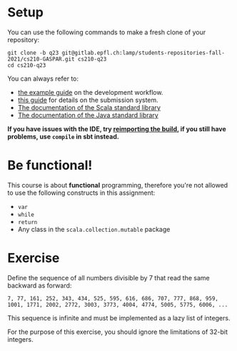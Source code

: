 # Setup

You can use the following commands to make a fresh clone of your repository:

```
git clone -b q23 git@gitlab.epfl.ch:lamp/students-repositories-fall-2021/cs210-GASPAR.git cs210-q23
cd cs210-q23
```

You can always refer to:
  * [the example guide](https://gitlab.epfl.ch/lamp/cs210/blob/master/labs/example-lab.md) on the development workflow.
  * [this guide](https://gitlab.epfl.ch/lamp/cs210/blob/master/labs/grading-and-submission.md) for details on the submission system.
  * [The documentation of the Scala standard library](https://www.scala-lang.org/files/archive/api/2.13.3)
  * [The documentation of the Java standard
    library](https://docs.oracle.com/en/java/javase/15/docs/api/index.html)

**If you have issues with the IDE, try [reimporting the build](https://gitlab.epfl.ch/lamp/cs210/-/blob/master/labs/example-lab.md#ide-features-like-type-on-hover-or-go-to-definition-do-not-work), if you still have problems, use `compile` in sbt instead.**

# Be functional!

This course is about **functional** programming, therefore you're not allowed to use the following
constructs in this assignment:
- `var`
- `while`
- `return`
- Any class in the `scala.collection.mutable` package

# Exercise

Define the sequence of all numbers divisible by 7 that read the same backward as forward:

```
7, 77, 161, 252, 343, 434, 525, 595, 616, 686, 707, 777, 868, 959, 1001, 1771, 2002, 2772, 3003, 3773, 4004, 4774, 5005, 5775, 6006, ...
```

This sequence is infinite and must be implemented as a lazy list of integers.

For the purpose of this exercise, you should ignore the limitations of 32-bit integers.

